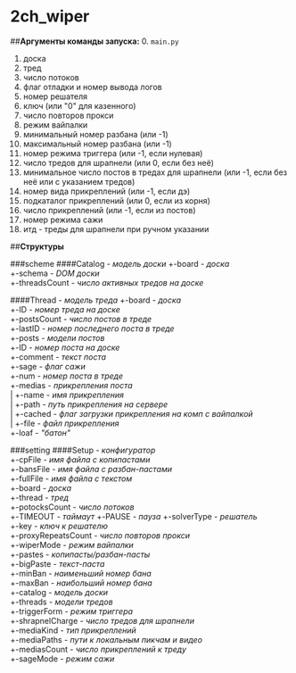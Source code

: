 # **2ch_wiper**

##**Аргументы команды запуска:**
0. `main.py`
1. доска
2. тред
3. число потоков
4. флаг отладки и номер вывода логов
5. номер решателя
6. ключ (или "0" для казенного)
7. число повторов прокси
8. режим вайпалки
9. минимальный номер разбана (или -1)
10. максимальный номер разбана (или -1)
11. номер режима триггера (или -1, если нулевая)
12. число тредов для шрапнели (или 0, если без неё)
13. минимальное число постов в тредах для шрапнели (или -1, если без неё или с указанием тредов)
14. номер вида прикреплений (или -1, если дэ)
15. подкаталог прикреплений (или 0, если из корня)
16. число прикреплений (или -1, если из постов)
17. номер режима сажи
18. итд - треды для шрапнели при ручном указании


##**Структуры**

###scheme
####Catalog - *модель доски*
+-board - *доска*  
+-schema - *DOM доски*  
+-threadsCount - *число активных тредов на доске*  
  
####Thread - *модель треда*
+-board - *доска*  
+-ID - *номер треда на доске*  
+-postsCount - *число постов в треде*  
+-lastID - *номер последнего поста в треде*  
+-posts - *модели постов*  
  +-ID - *номер поста на доске*  
  +-comment - *текст поста*  
  +-sage - *флаг сажи*  
  +-num - *номер поста в треде*  
  +-medias - *прикрепления поста*  
  | +-name - *имя прикрепления*  
  | +-path - *путь прикрепления на сервере*  
  | +-cached - *флаг загрузки прикрепления на комп с вайпалкой*  
  | +-file - *файл прикрепления*  
  +-loaf - *"батон"*  

###setting
####Setup - *конфигуратор*  
+-cpFile - *имя файла с копипастами*  
+-bansFile - *имя файла с разбан-пастами*  
+-fullFile - *имя файла с текстом*  
+-board - *доска*  
+-thread - *тред*  
+-potocksCount - *число потоков*  
+-TIMEOUT - *таймаут*
+-PAUSE - *пауза*
+-solverType - *решатель*  
+-key - *ключ к решателю*  
+-proxyRepeatsCount - *число повторов прокси*  
+-wiperMode - *режим вайпалки*  
+-pastes - *копипасты/разбан-пасты*  
+-bigPaste - *текст-паста*  
+-minBan - *наименьший номер бана*  
+-maxBan - *наибольший номер бана*  
+-catalog - *модель доски*  
+-threads - *модели тредов*  
+-triggerForm - *режим триггера*  
+-shrapnelCharge - *число тредов для шрапнели*  
+-mediaKind - *тип прикреплений*  
+-mediaPaths - *пути к локальным пикчам и видео*  
+-mediasCount - *число прикреплений к треду*  
+-sageMode - *режим сажи*  
